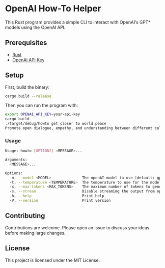 # OpenAI How-To Helper

This Rust program provides a simple CLI to interact with OpenAI's GPT* models using the OpenAI API.

## Prerequisites

- [Rust](https://www.rust-lang.org/tools/install)
- [OpenAI API Key](https://openai.com/blog/openai-api)

## Setup

First, build the binary:

```bash
cargo build --release
```

Then you can run the program with:

```bash
export OPENAI_API_KEY=your-api-key
cargo build
./target/debug/howto get closer to world peace
Promote open dialogue, empathy, and understanding between different cultures and nations. Encourage diplomacy, conflict resolution, and cooperation on global issues. Foster education, tolerance, and respect for diversity. Support organizations and initiatives dedicated to peacebuilding and non-violence.
```

### Usage

```bash
Usage: howto [OPTIONS] <MESSAGE>...

Arguments:
  <MESSAGE>...  

Options:
  -m, --model <MODEL>              The openAI model to use [default: gpt-3.5-turbo]
  -t, --temperature <TEMPERATURE>  The temperature to use for the model. Higher values mean more random results. A value between 0.0 and 1.0! [default: 0.5]
  -x, --max-tokens <MAX_TOKENS>    The maximum number of tokens to generate. Between 1 and 2048 [default: 2048]
  -s, --stream                     Disable streaming the output from openAI.
  -h, --help                       Print help
  -V, --version                    Print version
```

## Contributing

Contributions are welcome. Please open an issue to discuss your ideas before making large changes.

## License

This project is licensed under the MIT License.
